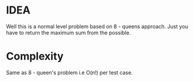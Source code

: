 # **IDEA**

Well this is a normal level problem based on 8 - queens approach. Just you have to return the maximum sum from the possible.

# **Complexity**

Same as 8 - queen's problem i.e O(n!) per test case.

